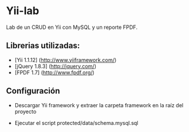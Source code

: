 # Yii-lab

Lab de un CRUD en Yii con MySQL y un reporte FPDF.

## Librerias utilizadas:
* [Yii 1.1.12] (http://www.yiiframework.com/)
* [jQuery 1.8.3] (http://jquery.com/)
* [FPDF 1.7] (http://www.fpdf.org/)

## Configuración
* Descargar Yii framework y extraer la carpeta framework en la raíz del proyecto

* Ejecutar el script protected/data/schema.mysql.sql
